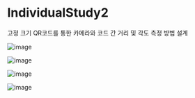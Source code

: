 # IndividualStudy2
고정 크기 QR코드를 통한 카메라와 코드 간 거리 및 각도 측정 방법 설계 


![image](https://user-images.githubusercontent.com/64341878/197493354-b5f3bcc9-f0f5-4b56-8952-ce32eca90d98.png)


![image](https://user-images.githubusercontent.com/64341878/197493625-e96929e0-bb1b-4b84-bc9b-7d98c4a8b883.png)


![image](https://user-images.githubusercontent.com/64341878/197493891-ab3c574d-16ff-4fb0-be48-45d700d227f5.png)


![image](https://user-images.githubusercontent.com/64341878/197494051-15adbbc0-0a19-476a-acd7-7b4cbd2ee20c.png)
